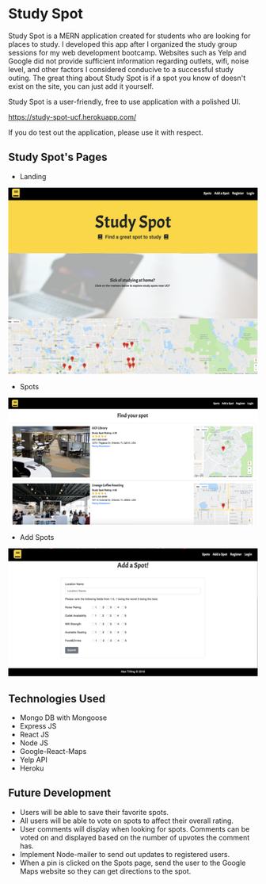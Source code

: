 # Study Spot

Study Spot is a MERN application created for students who are looking for places to study. I developed this app after I organized the study group sessions for my web development bootcamp. Websites such as Yelp and Google did not provide sufficient information regarding outlets, wifi, noise level, and other factors I considered conducive to a successful study outing. The great thing about Study Spot is if a spot you know of doesn't exist on the site, you can just add it yourself. 

Study Spot is a user-friendly, free to use application with a polished UI. 

https://study-spot-ucf.herokuapp.com/

If you do test out the application, please use it with respect.

## Study Spot's Pages

* Landing 

 ![Landing](./client/src/img/Landing.png)

* Spots

 ![SpotsPage](./client/src/img/SpotsPage.png)

* Add Spots

 ![AddSpot](./client/src/img/AddSpot.png)


## Technologies Used
* Mongo DB with Mongoose
* Express JS 
* React JS 
* Node JS 
* Google-React-Maps
* Yelp API
* Heroku

## Future Development

* Users will be able to save their favorite spots.
* All users will be able to vote on spots to affect their overall rating.
* User comments will display when looking for spots. Comments can be voted on and displayed based on the number of upvotes the comment has.
* Implement Node-mailer to send out updates to registered users.
* When a pin is clicked on the Spots page, send the user to the Google Maps website so they can get directions to the spot. 


